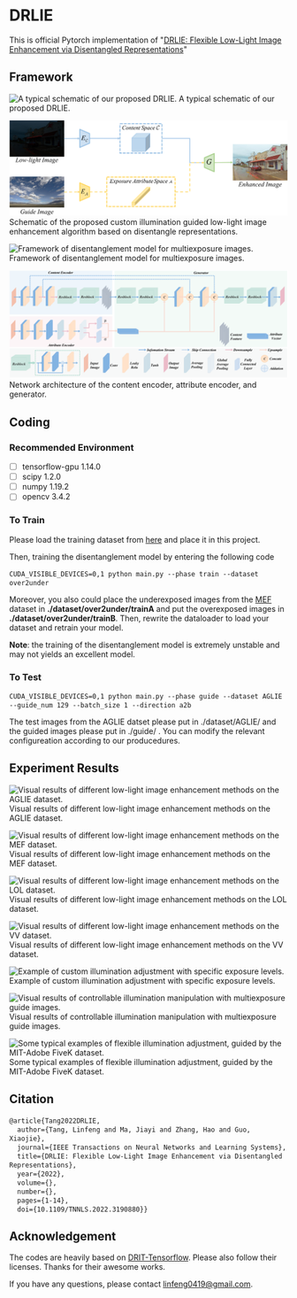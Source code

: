 # DRLIE
This is official Pytorch implementation of "[DRLIE: Flexible Low-Light Image Enhancement via Disentangled Representations](https://ieeexplore.ieee.org/document/9833451)"
## Framework
![A typical schematic of our proposed DRLIE.](https://github.com/Linfeng-Tang/DRLIE/blob/main/DLIE/first_show.jpg)
A typical schematic of our proposed DRLIE.

![Schematic of the proposed custom illumination guided low-light image enhancement algorithm based on disentangle representations.](https://github.com/Linfeng-Tang/DRLIE/blob/main/DLIE/Low-image-Enhance.jpg)
Schematic of the proposed custom illumination guided low-light image enhancement algorithm based on disentangle representations.

![Framework of disentanglement model for multiexposure images.](https://github.com/Linfeng-Tang/DRLIE/blob/main/DLIE/training.jpg)
Framework of disentanglement model for multiexposure images.

![Network architecture of the content encoder, attribute encoder, and generator.](https://github.com/Linfeng-Tang/DRLIE/blob/main/DLIE/network-Rebuttal.jpg)
Network architecture of the content encoder, attribute encoder, and generator.

## Coding
### Recommended Environment
 - [ ] tensorflow-gpu 1.14.0 
 - [ ] scipy 1.2.0   
 - [ ] numpy 1.19.2
 - [ ] opencv 3.4.2 

 ### To Train
 Please load the training dataset from [here](https://pan.baidu.com/s/1v9OclGBFX-BTXZTSgfcL9Q?pwd=DRLI) and place it in this project.

	
Then, training the disentanglement model by entering the following code

    CUDA_VISIBLE_DEVICES=0,1 python main.py --phase train --dataset over2under

Moreover, you also could place the underexposed images from the [MEF](https://github.com/csjcai/SICE) dataset in **./dataset/over2under/trainA** 
	and put the overexposed images in **./dataset/over2under/trainB**.
	Then, rewrite the dataloader to load your dataset and retrain your model.
	
**Note**:  the training of the disentanglement model is extremely unstable and may not yields an excellent model. 
### To Test

    CUDA_VISIBLE_DEVICES=0,1 python main.py --phase guide --dataset AGLIE --guide_num 129 --batch_size 1 --direction a2b
The test images from the AGLIE datset please put in ./dataset/AGLIE/ and the guided images please put in ./guide/ .  You can modify the relevant configureation according to our producedures.

## Experiment Results
![Visual results of different low-light image enhancement methods on the AGLIE dataset.](https://github.com/Linfeng-Tang/DRLIE/blob/main/DLIE/figure_AGLIE.jpg)
Visual results of different low-light image enhancement methods on the AGLIE dataset.

![Visual results of different low-light image enhancement methods on the MEF dataset.](https://github.com/Linfeng-Tang/DRLIE/blob/main/DLIE/figure_MEF.jpg)
Visual results of different low-light image enhancement methods on the MEF dataset.

![Visual results of different low-light image enhancement methods on the LOL dataset.](https://github.com/Linfeng-Tang/DRLIE/blob/main/DLIE/figure_LOL.jpg)
Visual results of different low-light image enhancement methods on the LOL dataset.

![Visual results of different low-light image enhancement methods on the VV dataset.](https://github.com/Linfeng-Tang/DRLIE/blob/main/DLIE/figure_VV.jpg)
Visual results of different low-light image enhancement methods on the VV dataset.

![Example of custom illumination adjustment with specific exposure levels.](https://github.com/Linfeng-Tang/DRLIE/blob/main/DLIE/gamma_guide.jpg)
Example of custom illumination adjustment with specific exposure levels.

![Visual results of controllable illumination manipulation with multiexposure guide images.](https://github.com/Linfeng-Tang/DRLIE/blob/main/DLIE/Exposure_guide.jpg)
Visual results of controllable illumination manipulation with multiexposure guide images.

![Some typical examples of flexible illumination adjustment, guided by the MIT-Adobe FiveK dataset.](https://github.com/Linfeng-Tang/DRLIE/blob/main/DLIE/Expert_Guide.jpg)
Some typical examples of flexible illumination adjustment, guided by the MIT-Adobe FiveK dataset.

## Citation
```
@article{Tang2022DRLIE,
  author={Tang, Linfeng and Ma, Jiayi and Zhang, Hao and Guo, Xiaojie},
  journal={IEEE Transactions on Neural Networks and Learning Systems}, 
  title={DRLIE: Flexible Low-Light Image Enhancement via Disentangled Representations}, 
  year={2022},
  volume={},
  number={},
  pages={1-14},
  doi={10.1109/TNNLS.2022.3190880}}
```

## Acknowledgement
The codes are heavily based on [DRIT-Tensorflow](https://github.com/taki0112/DRIT-Tensorflow). Please also follow their licenses. Thanks for their awesome works.

If you have any questions, please contact [linfeng0419@gmail.com](linfeng0419@gmail.com).
